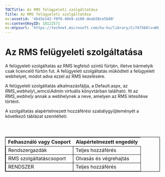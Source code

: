 ```yaml
---
TOCTitle: Az RMS felügyeleti szolgáltatása
Title: Az RMS felügyeleti szolgáltatása
ms:assetid: '4bd3e142-f0f6-40e9-a160-deab28ce5b88'
ms:contentKeyID: 18122571
ms:mtpsurl: 'https://technet.microsoft.com/hu-hu/library/Cc747560(v=WS.10)'
---
```


Az RMS felügyeleti szolgáltatása
================================

A felügyeleti szolgáltatás az RMS legfelső szintű fürtjén, illetve bármelyik csak licencelő fürtön fut. A felügyeleti szolgáltatás működteti a felügyeleti webhelyet, módot adva ezzel az RMS kezelésére.

A felügyeleti szolgáltatás alkalmazásfájlja, a Default.aspx, az *RMS\_webhely*\\\_wmcs\\Admin virtuális könyvtárban található. Itt az *RMS\_webhely* annak a webhelynek a neve, amelyen az RMS létesítése történt.

A szolgáltatás alapértelmezett hozzáférési szabálygyűjteményét a következő táblázat szemlélteti:

###  

 
<table style="border:1px solid black;">
<colgroup>
<col width="50%" />
<col width="50%" />
</colgroup>
<thead>
<tr class="header">
<th>Felhasználó vagy Csoport</th>
<th>Alapértelmezett engedély</th>
</tr>
</thead>
<tbody>
<tr class="odd">
<td style="border:1px solid black;">Rendszergazdák</td>
<td style="border:1px solid black;">Teljes hozzáférés</td>
</tr>
<tr class="even">
<td style="border:1px solid black;">RMS szolgáltatáscsoport</td>
<td style="border:1px solid black;">Olvasás és végrehajtás</td>
</tr>
<tr class="odd">
<td style="border:1px solid black;">RENDSZER</td>
<td style="border:1px solid black;">Teljes hozzáférés</td>
</tr>
</tbody>
</table>

